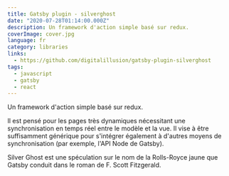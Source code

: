 ```yaml
---
title: Gatsby plugin - silverghost
date: "2020-07-28T01:14:00.000Z"
description: Un framework d'action simple basé sur redux.
coverImage: cover.jpg
language: fr
category: libraries
links:
  - https://github.com/digitalillusion/gatsby-plugin-silverghost
tags:
  - javascript
  - gatsby
  - react
---
```


Un framework d'action simple basé sur redux.

Il est pensé pour les pages très dynamiques nécessitant une synchronisation en temps réel entre le modèle et la vue. Il vise à être suffisamment générique pour s'intégrer également à d'autres moyens de synchronisation (par exemple, l'API Node de Gatsby).

Silver Ghost est une spéculation sur le nom de la Rolls-Royce jaune que Gatsby conduit dans le roman de F. Scott Fitzgerald. 